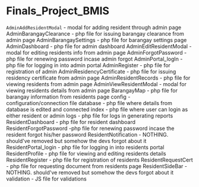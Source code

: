 # Finals_Project_BMIS

`AdminAddResidentModal` - modal for adding resident through admin page
AdminBarangayClearance - php file for issuing barangay clearance from admin page
AdminBarangaySettings - php file for barangay settings page
AdminDashboard -  php file for admin dashboard
AdminEditResidentModal - modal for editing residents info from admin page
AdminForgotPassword - php file for renewing password incase admin forgot
AdminPortal_logIn - php file for logging in into admin portal
AdminRegister - php file for registration of admin
AdminResidencyCertificate - php file for issuing residency certificate from admin page
AdminResidentRecords - php file for viewing residents from admin page
AdminViewResidentModal - modal for viewing residents details from admin page
BarangayMap - php file for barangay information from residents page
config - configuration/connection file 
database - php file where details from database is edited and connected
index - php file where user can login as either resident or admin 
logs - php file for logs in generating reports 
ResidentDashboard - php file for resident dashboard
ResidentForgotPassword -php file for renewing password incase the resident forgot his/her password
ResidentNotification - NOTHING. should've removed but somehow the devs forgot about it 
ResidentPortal_login - php file for logging in into residents portal
ResidentProfile - php file for viewing and editing residents details
ResidentRegister - php file for registration of residents
ResidentRequestCert - php file for requesting document from residents page
ResidentSideBar -  NOTHING. should've removed but somehow the devs forgot about it 
validation - JS file for validations
